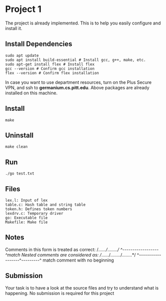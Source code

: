 # Project 1
The project is already implemented. This is to help you easily configure and install it.

## Install Dependencies
    sudo apt update
    sudo apt install build-essential # Install gcc, g++, make, etc. 
    sudo apt-get install flex # Install flex
    gcc --version # Confirm gcc installation
    flex --version # Confirm flex installation
In case you want to use department resources, turn on the Plus Secure VPN, and ssh to **germanium.cs.pitt.edu**. Above packages are already installed on this machine. 

## Install
    make 

## Uninstall
    make clean

## Run
    ./go test.txt

## Files
    lex.l: Input of lex
    table.c: Hash table and string table
    token.h: Defines token numbers
    lexdrv.c: Temporary driver
    go: Executable file
    Makefile: Make file

## Notes
Comments in this form is treated as correct:
    /*....../*........*/
    ^------------------^match
Nested comments are considered as:
    /*....../*........*/........*/
    ^------------------^---------^
    match      comment with no beginning

## Submission
Your task is to have a look at the source files and try to understand what is happening. 
No submission is required for this project
